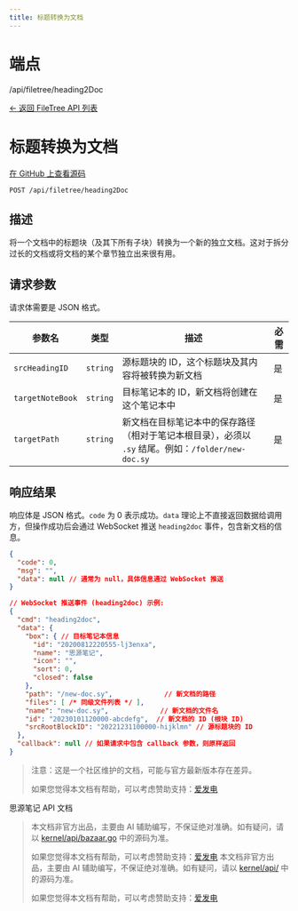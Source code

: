 ```yaml
---
title: 标题转换为文档
---
```

# 端点

/api/filetree/heading2Doc

[← 返回 FileTree API 列表](../pages/filetree.html)

# 标题转换为文档

[在 GitHub 上查看源码](https://github.com/siyuan-note/siyuan/blob/master/kernel/api/filetree.go#L207)

`POST /api/filetree/heading2Doc`

## 描述

将一个文档中的标题块（及其下所有子块）转换为一个新的独立文档。这对于拆分过长的文档或将文档的某个章节独立出来很有用。

## 请求参数

请求体需要是 JSON 格式。

| 参数名 | 类型 | 描述 | 必需 |
| --- | --- | --- | --- |
| `srcHeadingID` | `string` | 源标题块的 ID，这个标题块及其内容将被转换为新文档 | 是 |
| `targetNoteBook` | `string` | 目标笔记本的 ID，新文档将创建在这个笔记本中 | 是 |
| `targetPath` | `string` | 新文档在目标笔记本中的保存路径（相对于笔记本根目录），必须以 `.sy` 结尾。例如：`/folder/new-doc.sy` | 是 |

## 响应结果

响应体是 JSON 格式。`code` 为 0 表示成功。`data` 理论上不直接返回数据给调用方，但操作成功后会通过 WebSocket 推送 `heading2doc` 事件，包含新文档的信息。

```json
{
  "code": 0,
  "msg": "",
  "data": null // 通常为 null，具体信息通过 WebSocket 推送
}

// WebSocket 推送事件 (heading2doc) 示例:
{
  "cmd": "heading2doc",
  "data": {
    "box": { // 目标笔记本信息
      "id": "20200812220555-lj3enxa",
      "name": "思源笔记",
      "icon": "",
      "sort": 0,
      "closed": false
    },
    "path": "/new-doc.sy",             // 新文档的路径
    "files": [ /* 同级文件列表 */ ],
    "name": "new-doc.sy",             // 新文档的文件名
    "id": "20230101120000-abcdefg",  // 新文档的 ID (根块 ID)
    "srcRootBlockID": "20221231100000-hijklmn" // 源标题块的 ID
  },
  "callback": null // 如果请求中包含 callback 参数，则原样返回
}
```

> 注意：这是一个社区维护的文档，可能与官方最新版本存在差异。
> 
> 如果您觉得本文档有帮助，可以考虑赞助支持：[爱发电](https://afdian.com/a/leolee9086?tab=feed)

思源笔记 API 文档
> 本文档非官方出品，主要由 AI 辅助编写，不保证绝对准确。如有疑问，请以 [kernel/api/bazaar.go](https://github.com/siyuan-note/siyuan/blob/master/kernel/api/bazaar.go) 中的源码为准。
> 
> 如果您觉得本文档有帮助，可以考虑赞助支持：[爱发电](https://afdian.com/a/leolee9086?tab=feed)
> 本文档非官方出品，主要由 AI 辅助编写，不保证绝对准确。如有疑问，请以 [kernel/api/](https://github.com/siyuan-note/siyuan/blob/master/kernel/api/) 中的源码为准。
> 
> 如果您觉得本文档有帮助，可以考虑赞助支持：[爱发电](https://afdian.com/a/leolee9086?tab=feed)
